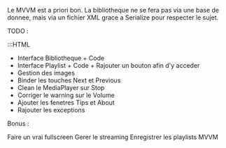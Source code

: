 Le MVVM est a priori bon.
La bibliotheque ne se fera pas via une base de donnee, mais via un fichier XML grace a Serialize pour respecter le sujet.

TODO :

:::HTML

<ul>
<li>Interface Bibliotheque + Code</li>
<li>Interface Playlist + Code + Rajouter un bouton afin d'y acceder</li>
<li>Gestion des images</li>
<li>Binder les touches Next et Previous</li>
<li>Clean le MediaPlayer sur Stop</li>
<li>Corriger le warning sur le Volume</li>
<li>Ajouter les fenetres Tips et About</li>
<li>Rajouter les exceptions</li>
</ul>

Bonus :

Faire un vrai fullscreen
Gerer le streaming
Enregistrer les playlists
MVVM